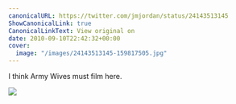 ```yaml
---
canonicalURL: https://twitter.com/jmjordan/status/24143513145
ShowCanonicalLink: true
CanonicalLinkText: View original on
date: 2010-09-10T22:42:32+00:00
cover:
  image: "/images/24143513145-159817505.jpg"
---
```

I think Army Wives must film here.

![](/images/24143513145-159817505.jpg)